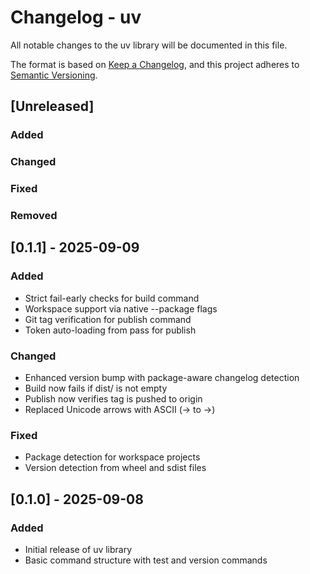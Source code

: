# Changelog - uv

All notable changes to the uv library will be documented in this file.

The format is based on [Keep a Changelog](https://keepachangelog.com/en/1.1.0/),
and this project adheres to [Semantic Versioning](https://semver.org/spec/v2.0.0.html).

## [Unreleased]

### Added

### Changed

### Fixed

### Removed

## [0.1.1] - 2025-09-09

### Added
- Strict fail-early checks for build command
- Workspace support via native --package flags
- Git tag verification for publish command
- Token auto-loading from pass for publish

### Changed
- Enhanced version bump with package-aware changelog detection
- Build now fails if dist/ is not empty
- Publish now verifies tag is pushed to origin
- Replaced Unicode arrows with ASCII (→ to ->)

### Fixed
- Package detection for workspace projects
- Version detection from wheel and sdist files

## [0.1.0] - 2025-09-08

### Added
- Initial release of uv library
- Basic command structure with test and version commands
